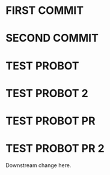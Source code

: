 # FIRST COMMIT

# SECOND COMMIT

# TEST PROBOT

# TEST PROBOT 2

# TEST PROBOT PR

# TEST PROBOT PR 2
Downstream change here.

